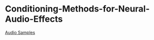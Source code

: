 # Conditioning-Methods-for-Neural-Audio-Effects


[Audio Samples](https://uio-my.sharepoint.com/:f:/r/personal/riccarsi_uio_no/Documents/PhD/Conferences/SMC24/Git/AudioSamples?csf=1&web=1&e=ttQHsh)

